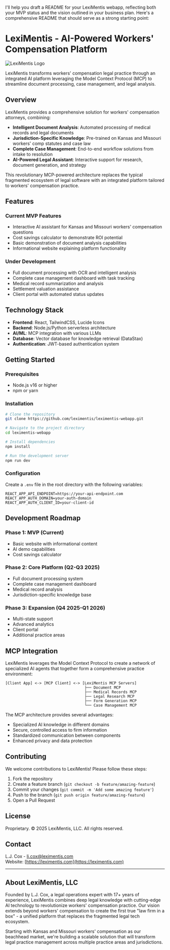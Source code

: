 I'll help you draft a README for your LexiMentis webapp, reflecting both your MVP status and the vision outlined in your business plan. Here's a comprehensive README that should serve as a strong starting point:

# LexiMentis - AI-Powered Workers' Compensation Platform

![LexiMentis Logo](public/LexiMentis-Logo.svg)

LexiMentis transforms workers' compensation legal practice through an integrated AI platform leveraging the Model Context Protocol (MCP) to streamline document processing, case management, and legal analysis.

## Overview

LexiMentis provides a comprehensive solution for workers' compensation attorneys, combining:

- **Intelligent Document Analysis**: Automated processing of medical records and legal documents
- **Jurisdiction-Specific Knowledge**: Pre-trained on Kansas and Missouri workers' comp statutes and case law
- **Complete Case Management**: End-to-end workflow solutions from intake to resolution
- **AI-Powered Legal Assistant**: Interactive support for research, document generation, and strategy

This revolutionary MCP-powered architecture replaces the typical fragmented ecosystem of legal software with an integrated platform tailored to workers' compensation practice.

## Features

### Current MVP Features

- Interactive AI assistant for Kansas and Missouri workers' compensation questions
- Cost savings calculator to demonstrate ROI potential
- Basic demonstration of document analysis capabilities
- Informational website explaining platform functionality

### Under Development

- Full document processing with OCR and intelligent analysis
- Complete case management dashboard with task tracking
- Medical record summarization and analysis
- Settlement valuation assistance
- Client portal with automated status updates

## Technology Stack

- **Frontend**: React, TailwindCSS, Lucide Icons
- **Backend**: Node.js/Python serverless architecture
- **AI/ML**: MCP integration with various LLMs
- **Database**: Vector database for knowledge retrieval (DataStax)
- **Authentication**: JWT-based authentication system

## Getting Started

### Prerequisites

- Node.js v16 or higher
- npm or yarn

### Installation

```bash
# Clone the repository
git clone https://github.com/leximentis/leximentis-webapp.git

# Navigate to the project directory
cd leximentis-webapp

# Install dependencies
npm install

# Run the development server
npm run dev
```

### Configuration

Create a `.env` file in the root directory with the following variables:

```
REACT_APP_API_ENDPOINT=https://your-api-endpoint.com
REACT_APP_AUTH_DOMAIN=your-auth-domain
REACT_APP_AUTH_CLIENT_ID=your-client-id
```

## Development Roadmap

### Phase 1: MVP (Current)

- Basic website with informational content
- AI demo capabilities
- Cost savings calculator

### Phase 2: Core Platform (Q2-Q3 2025)

- Full document processing system
- Complete case management dashboard
- Medical record analysis
- Jurisdiction-specific knowledge base

### Phase 3: Expansion (Q4 2025-Q1 2026)

- Multi-state support
- Advanced analytics
- Client portal
- Additional practice areas

## MCP Integration

LexiMentis leverages the Model Context Protocol to create a network of specialized AI agents that together form a comprehensive practice environment:

```
[Client App] <-> [MCP Client] <-> [LexiMentis MCP Servers]
                                   ├── Document MCP
                                   ├── Medical Records MCP
                                   ├── Legal Research MCP
                                   ├── Form Generation MCP
                                   └── Case Management MCP
```

The MCP architecture provides several advantages:

- Specialized AI knowledge in different domains
- Secure, controlled access to firm information
- Standardized communication between components
- Enhanced privacy and data protection

## Contributing

We welcome contributions to LexiMentis! Please follow these steps:

1. Fork the repository
2. Create a feature branch (`git checkout -b feature/amazing-feature`)
3. Commit your changes (`git commit -m 'Add some amazing feature'`)
4. Push to the branch (`git push origin feature/amazing-feature`)
5. Open a Pull Request

## License

Proprietary. © 2025 LexiMentis, LLC. All rights reserved.

## Contact

L.J. Cox - [lj.cox@leximentis.com](mailto:lj.cox@leximentis.com)  
Website: [https://leximentis.com](https://leximentis.com)

---

## About LexiMentis, LLC

Founded by L.J. Cox, a legal operations expert with 17+ years of experience, LexiMentis combines deep legal knowledge with cutting-edge AI technology to revolutionize workers' compensation practice. Our vision extends beyond workers' compensation to create the first true "law firm in a box" - a unified platform that replaces the fragmented legal tech ecosystem.

Starting with Kansas and Missouri workers' compensation as our beachhead market, we're building a scalable solution that will transform legal practice management across multiple practice areas and jurisdictions.
